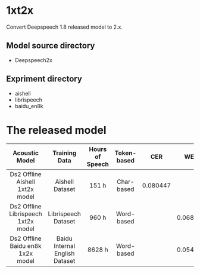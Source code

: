 # 1xt2x

Convert Deepspeech 1.8 released model to 2.x.

## Model source directory
* Deepspeech2x

## Expriment directory
* aishell
* librispeech
* baidu_en8k

# The released model

Acoustic Model |  Training Data | Hours of Speech | Token-based | CER | WER 
:-------------:| :------------:| :---------------: | :---------: | :---: | :----:
Ds2 Offline Aishell 1xt2x model| Aishell Dataset | 151 h | Char-based | 0.080447 | 
Ds2 Offline Librispeech 1xt2x model | Librispeech Dataset | 960 h | Word-based | | 0.068548 
Ds2 Offline Baidu en8k 1x2x model | Baidu Internal English Dataset | 8628 h |Word-based | | 0.054112 

